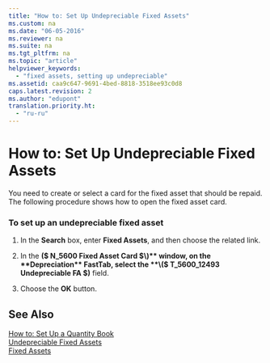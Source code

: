 ```yaml
---
title: "How to: Set Up Undepreciable Fixed Assets"
ms.custom: na
ms.date: "06-05-2016"
ms.reviewer: na
ms.suite: na
ms.tgt_pltfrm: na
ms.topic: "article"
helpviewer_keywords: 
  - "fixed assets, setting up undepreciable"
ms.assetid: caa9c647-9691-4bed-8818-3518ee93c0d8
caps.latest.revision: 2
ms.author: "edupont"
translation.priority.ht: 
  - "ru-ru"
---
```

# How to: Set Up Undepreciable Fixed Assets
You need to create or select a card for the fixed asset that should be repaid. The following procedure shows how to open the fixed asset card.  
  
### To set up an undepreciable fixed asset  
  
1.  In the **Search** box, enter **Fixed Assets**, and then choose the related link.  
  
2.  In the **\($ N\_5600 Fixed Asset Card $\)** window, on the **Depreciation** FastTab, select the **\($ T\_5600\_12493 Undepreciable FA $\)** field.  
  
3.  Choose the **OK** button.  
  
## See Also  
 [How to: Set Up a Quantity Book](../../LocalFunctionalityForMicrosoftDynamicsNav2016/Russia/how-to-set-up-a-quantity-book.md)   
 [Undepreciable Fixed Assets](../../LocalFunctionalityForMicrosoftDynamicsNav2016/Russia/undepreciable-fixed-assets.md)   
 [Fixed Assets](../../LocalFunctionalityForMicrosoftDynamicsNav2016/Russia/fixed-assets.md)